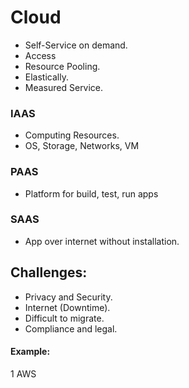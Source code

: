 # Cloud
- Self-Service on demand.
- Access
- Resource Pooling.
- Elastically.
- Measured Service.

### IAAS
- Computing Resources.
- OS, Storage, Networks, VM
### PAAS
- Platform for build, test, run apps
### SAAS
- App over internet without installation.

## Challenges:
- Privacy and Security.
- Internet (Downtime).
- Difficult to migrate.
- Compliance and legal.

#### Example:
1 AWS
